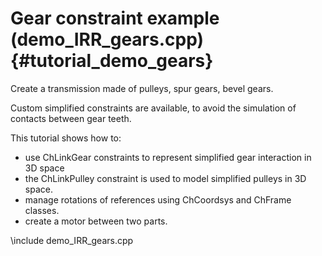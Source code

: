 Gear constraint example (demo_IRR_gears.cpp)  {#tutorial_demo_gears}
==========================

Create a transmission made of pulleys, 
spur gears, bevel gears. 

Custom simplified constraints are available, 
to avoid the simulation of contacts between gear teeth. 

This tutorial shows how to:

- use ChLinkGear constraints to represent simplified gear interaction in 3D space
- the ChLinkPulley constraint is used to model simplified pulleys in 3D space.
- manage rotations of references using ChCoordsys and ChFrame classes.
- create a motor between two parts.  
 
 
\include demo_IRR_gears.cpp

